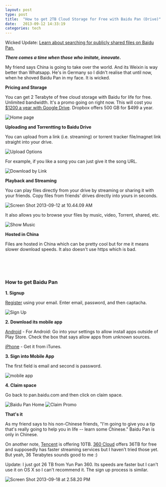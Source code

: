 ```yaml
---
layout: post
type: post
title:  "How to get 2TB Cloud Storage for Free with Baidu Pan (Drive)"
date:   2013-09-12 14:33:19
categories: tech
---
```

Wicked Update: <a href="http://www.taigeair.com/baidu-yun-pan-search/">Learn about searching for publicly shared files on Baidu Pan.</a>

<strong><em>There comes a time when those who imitate, innovate. </em></strong>

My friend says China is going to take over the world. And its Weixin is way better than Whatsapp. He's in Germany so I didn't realise that until now, when he shoved Baidu Pan in my face. It is wicked.

<strong>Pricing and Storage</strong>

You can get 2 Terabyte of free cloud storage with Baidu for life for free. Unlimited bandwidth. It's a promo going on right now. This will cost you <a href="https://support.google.com/drive/answer/2375123?hl=en">$1200 a year with Google Drive</a>. Dropbox offers 500 GB for $499 a year. 

<img src="{{site.url}}/assets/posts/Home-page-1024x666.png" alt="Home page" >

<strong>Uploading and Torrentting to Baidu Drive</strong>

You can upload from a link (i.e. streaming) or torrent tracker file/magnet link straight into your drive. 

<img src="{{site.url}}/assets/posts/Upload-Options.png" alt="Upload Options" >

For example, if you like a song you can just give it the song URL. 

<img src="{{site.url}}/assets/posts/Download-by-Link-1024x666.png" alt="Download by Link" >

<strong>Playback and Streaming</strong>

You can play files directly from your drive by streaming or sharing it with your friends. Copy files from friends' drives directly into yours in seconds. 

<img src="{{site.url}}/assets/posts/Screen-Shot-2013-09-12-at-10.44.09-AM-1024x666.png" alt="Screen Shot 2013-09-12 at 10.44.09 AM">

It also allows you to browse your files by music, video, Torrent, shared, etc. 

<img src="{{site.url}}/assets/posts/Show-Music-1024x666.png" alt="Show Music">

<strong>Hosted in China</strong>

Files are hosted in China which can be pretty cool but for me it means slower download speeds. It also doesn't use https which is bad.

<center>
<script async src="//pagead2.googlesyndication.com/pagead/js/adsbygoogle.js"></script>
<ins class="adsbygoogle"
     style="display:inline-block;width:320px;height:50px"
     data-ad-client="ca-pub-6980078218155730"
     data-ad-slot="8737364100"></ins>
<script>
(adsbygoogle = window.adsbygoogle || []).push({});
</script>
<br>
</center>

<h3>How to get Baidu Pan</h3>

<strong>1. Signup</strong>

<a href="https://passport.baidu.com/v2/?reg&u=http%3A%2F%2Fpan.baidu.com&regType=1#mail" target="_blank">Register</a> using your email. Enter email, password, and then captacha. 

<img src="{{site.url}}/assets/posts/Sign-Up-1024x666.png" alt="Sign Up">

<strong>2. Download its mobile app</strong>

<a href="http://bcscdn.baidu.com/netdisk/BaiduYun_5.0.0.apk" target="_blank">Android</a> - For Android: Go into your settings to allow install apps outside of Play Store. Check the box that says allow apps from unknown sources.

<a href="http://itunes.apple.com/cn/app/bai-du-wang-pan/id547166701?mt=8" target="_blank">iPhone</a> - Get it from iTunes. 

<strong>3. Sign into Mobile App</strong>

The first field is email and second is password.

<img src="{{site.url}}/assets/posts/2013-09-11-2327262.png" alt="mobile app" >

<strong>4. Claim space</strong>

Go back to pan.baidu.com and then click on claim space.

<img src="{{site.url}}/assets/posts/Baidu-Pan-Home1-1024x666.png" alt="Baidu Pan Home" >

<img src="{{site.url}}/assets/posts/Claim-Promo1-1024x666.png" alt="Claim Promo">

<strong>That's it</strong>

As my friend says to his non-Chinese friends, "I'm going to give you a tip that's really going to help you in life -- learn some Chinese." Baidu Pan is only in Chinese.

On another note, <a href="http://www.weiyun.com/act/10t-en.html?WYTAG=weiyun.portal.index" target="_blank">Tencent</a> is offering 10TB. <a href="http://yunpan.360.cn/" target="_blank">360 Cloud</a> offers 36TB for free and supposedly has faster streaming services but I haven't tried those yet. But yeah, 36 Terabytes sounds good to me :)

Update: I just got 26 TB from Yun Pan 360. Its speeds are faster but I can't use it on OS X so I can't recommend it. The sign up process is similar.

<img src="{{site.url}}/assets/posts/Screen-Shot-2013-09-18-at-2.58.20-PM-1024x329.png" alt="Screen Shot 2013-09-18 at 2.58.20 PM">
